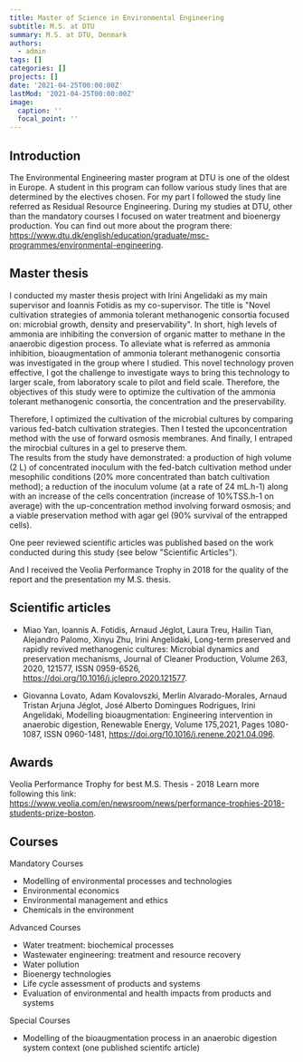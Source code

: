 ```yaml
---
title: Master of Science in Environmental Engineering
subtitle: M.S. at DTU
summary: M.S. at DTU, Denmark
authors:
  - admin
tags: []
categories: []
projects: []
date: '2021-04-25T00:00:00Z'
lastMod: '2021-04-25T00:00:00Z'
image:
  caption: ''
  focal_point: ''
---
```



## Introduction

The Environmental Engineering master program at DTU is one of the oldest in Europe. A student in this program can follow various study lines that are determined by the electives chosen.
For my part I followed the study line referred as Residual Resource Engineering. During my studies at DTU, other than the mandatory courses I focused on water treatment and bioenergy production.
You can find out more about the program there: https://www.dtu.dk/english/education/graduate/msc-programmes/environmental-engineering.

## Master thesis

I conducted my master thesis project with Irini Angelidaki as my main supervisor and Ioannis Fotidis as my co-supervisor.
The title is "Novel cultivation strategies of ammonia tolerant methanogenic consortia focused on: microbial growth, density and preservability".
In short, high levels of ammonia are inhibiting the conversion of organic matter to methane in the anaerobic digestion process. To alleviate what is referred
as ammonia inhibition, bioaugmentation of ammonia tolerant methanogenic consortia was investigated in the group where I studied. This novel technology proven effective,
I got the challenge to investigate ways to bring this technology to larger scale, from laboratory scale to pilot and field scale. Therefore, the objectives of this study were to optimize the cultivation
of the ammonia tolerant methanogenic consortia, the concentration and the preservability.

Therefore, I optimized the cultivation of the microbial cultures by comparing various fed-batch cultivation strategies. Then I tested the upconcentration method with the use of forward osmosis
membranes. And finally, I entraped the mirocbial cultures in a gel to preserve them.<br>
The results from the study have demonstrated: a production of high volume (2 L) of concentrated inoculum with the fed-batch cultivation method under mesophilic conditions
(20% more concentrated than batch cultivation method); a reduction of the inoculum volume (at a rate of 24 mL.h-1) along with an increase of the cells concentration (increase of 10%TSS.h-1 on average)
with the up-concentration method involving forward osmosis; and a viable preservation method with agar gel (90% survival of the entrapped cells).

One peer reviewed scientific articles was published based on the work conducted during this study (see below "Scientific Articles").

And I received the Veolia Performance Trophy in 2018 for the quality of the report and the presentation my M.S. thesis.

## Scientific articles

- Miao Yan, Ioannis A. Fotidis, Arnaud Jéglot, Laura Treu, Hailin Tian, Alejandro Palomo, Xinyu Zhu, Irini Angelidaki,
Long-term preserved and rapidly revived methanogenic cultures: Microbial dynamics and preservation mechanisms,
Journal of Cleaner Production, Volume 263, 2020, 121577, ISSN 0959-6526, https://doi.org/10.1016/j.jclepro.2020.121577.
				
- Giovanna Lovato, Adam Kovalovszki, Merlin Alvarado-Morales, Arnaud Tristan Arjuna Jéglot, José Alberto Domingues Rodrigues, Irini Angelidaki,
Modelling bioaugmentation: Engineering intervention in anaerobic digestion,
Renewable Energy, Volume 175,2021, Pages 1080-1087, ISSN 0960-1481,
https://doi.org/10.1016/j.renene.2021.04.096.

## Awards

Veolia Performance Trophy for best M.S. Thesis - 2018
Learn more following this link: https://www.veolia.com/en/newsroom/news/performance-trophies-2018-students-prize-boston.

## Courses

Mandatory Courses
- Modelling of environmental processes and technologies
- Environmental economics 
- Environmental management and ethics 
- Chemicals in the environment
					
Advanced Courses
- Water treatment: biochemical processes 
- Wastewater engineering: treatment and resource recovery 
- Water pollution 
- Bioenergy technologies
- Life cycle assessment of products and systems
- Evaluation of environmental and health impacts from products and systems
					
Special Courses
- Modelling of the bioaugmentation process in an anaerobic digestion system context (one published scientifc article)
